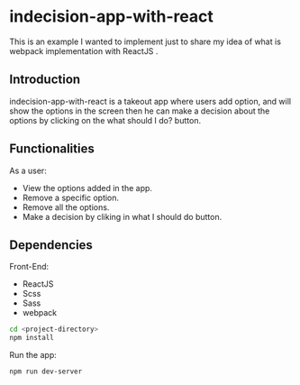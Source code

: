 # indecision-app-with-react

This is an example I wanted to implement just to share my idea of what is webpack implementation with ReactJS .

## Introduction

indecision-app-with-react is a takeout app where users add option, and will show the options in the screen then he can make a decision about the options by clicking on the what should I do? button.

## Functionalities

As a user:

- View the options added in the app.
- Remove a specific option.
- Remove all the options.
- Make a decision by cliking in what I should do button.

## Dependencies

Front-End:

- ReactJS
- Scss
- Sass
- webpack

```sh
cd <project-directory>
npm install
```

Run the app:

```sh
npm run dev-server
```
